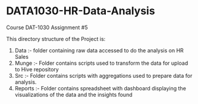 # DATA1030-HR-Data-Analysis
Course DAT-1030 Assignment #5

This directory structure of the Project is:
1. Data :- folder containing raw data accessed to do the analysis on HR Sales
2. Munge :- Folder contains scripts used to transform the data for upload to Hive repository
3. Src :- Folder contains scripts with aggregations used to prepare data for analysis.
4. Reports :- Folder contains spreadsheet with dashboard displaying the visualizations of the data and the insights found

